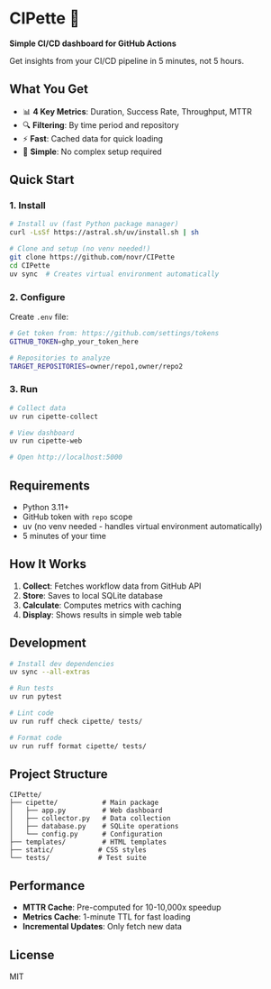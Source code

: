 # CIPette 🧪

**Simple CI/CD dashboard for GitHub Actions**

Get insights from your CI/CD pipeline in 5 minutes, not 5 hours.

## What You Get

- 📊 **4 Key Metrics**: Duration, Success Rate, Throughput, MTTR
- 🔍 **Filtering**: By time period and repository
- ⚡ **Fast**: Cached data for quick loading
- 🎯 **Simple**: No complex setup required

## Quick Start

### 1. Install

```bash
# Install uv (fast Python package manager)
curl -LsSf https://astral.sh/uv/install.sh | sh

# Clone and setup (no venv needed!)
git clone https://github.com/novr/CIPette
cd CIPette
uv sync  # Creates virtual environment automatically
```

### 2. Configure

Create `.env` file:

```bash
# Get token from: https://github.com/settings/tokens
GITHUB_TOKEN=ghp_your_token_here

# Repositories to analyze
TARGET_REPOSITORIES=owner/repo1,owner/repo2
```

### 3. Run

```bash
# Collect data
uv run cipette-collect

# View dashboard
uv run cipette-web

# Open http://localhost:5000
```

## Requirements

- Python 3.11+
- GitHub token with `repo` scope
- uv (no venv needed - handles virtual environment automatically)
- 5 minutes of your time

## How It Works

1. **Collect**: Fetches workflow data from GitHub API
2. **Store**: Saves to local SQLite database
3. **Calculate**: Computes metrics with caching
4. **Display**: Shows results in simple web table

## Development

```bash
# Install dev dependencies
uv sync --all-extras

# Run tests
uv run pytest

# Lint code
uv run ruff check cipette/ tests/

# Format code
uv run ruff format cipette/ tests/
```

## Project Structure

```
CIPette/
├── cipette/           # Main package
│   ├── app.py         # Web dashboard
│   ├── collector.py   # Data collection
│   ├── database.py    # SQLite operations
│   └── config.py      # Configuration
├── templates/         # HTML templates
├── static/           # CSS styles
└── tests/            # Test suite
```

## Performance

- **MTTR Cache**: Pre-computed for 10-10,000x speedup
- **Metrics Cache**: 1-minute TTL for fast loading
- **Incremental Updates**: Only fetch new data

## License

MIT